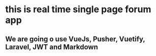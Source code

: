 # this is real time single page forum app

## We are going o use VueJs, Pusher, Vuetify, Laravel, JWT and Markdown